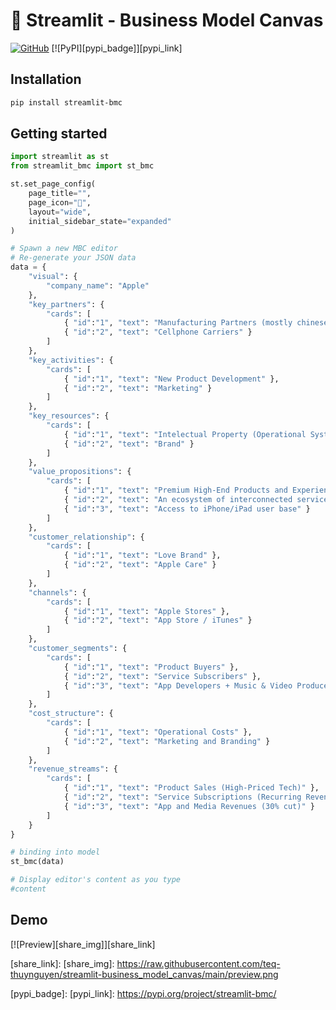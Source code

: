# 🛄 Streamlit - Business Model Canvas

[![GitHub][github_badge]][github_link] [![PyPI][pypi_badge]][pypi_link] 

## Installation

```sh
pip install streamlit-bmc
```

## Getting started

```python
import streamlit as st
from streamlit_bmc import st_bmc

st.set_page_config(
    page_title="",
    page_icon="🧊",
    layout="wide",
    initial_sidebar_state="expanded"
)

# Spawn a new MBC editor
# Re-generate your JSON data
data = {
    "visual": {
        "company_name": "Apple"
    },
    "key_partners": {
        "cards": [
            { "id":"1", "text": "Manufacturing Partners (mostly chinese)" },
            { "id":"2", "text": "Cellphone Carriers" }
        ]
    },
    "key_activities": {
        "cards": [
            { "id":"1", "text": "New Product Development" },
            { "id":"2", "text": "Marketing" }
        ]
    },
    "key_resources": {
        "cards": [
            { "id":"1", "text": "Intelectual Property (Operational Systems, digital plataform, etc)" },
            { "id":"2", "text": "Brand" }
        ]
    },
    "value_propositions": {
        "cards": [
            { "id":"1", "text": "Premium High-End Products and Experience" },
            { "id":"2", "text": "An ecosystem of interconnected services" },
            { "id":"3", "text": "Access to iPhone/iPad user base" }
        ]
    },
    "customer_relationship": {
        "cards": [
            { "id":"1", "text": "Love Brand" },
            { "id":"2", "text": "Apple Care" }
        ]
    },
    "channels": {
        "cards": [
            { "id":"1", "text": "Apple Stores" },
            { "id":"2", "text": "App Store / iTunes" }
        ]
    },
    "customer_segments": {
        "cards": [
            { "id":"1", "text": "Product Buyers" },
            { "id":"2", "text": "Service Subscribers" },
            { "id":"3", "text": "App Developers + Music & Video Producers" }
        ]
    },
    "cost_structure": {
        "cards": [
            { "id":"1", "text": "Operational Costs" },
            { "id":"2", "text": "Marketing and Branding" }
        ]
    },
    "revenue_streams": {
        "cards": [
            { "id":"1", "text": "Product Sales (High-Priced Tech)" },
            { "id":"2", "text": "Service Subscriptions (Recurring Revenue)" },
            { "id":"3", "text": "App and Media Revenues (30% cut)" }
        ]
    }
}

# binding into model
st_bmc(data)

# Display editor's content as you type
#content
```

## Demo

<!-- [![Open in Streamlit][share_badge]][share_link]  -->

[![Preview][share_img]][share_link]

[share_badge]: https://static.streamlit.io/badges/streamlit_badge_black_white.svg
[share_link]: 
[share_img]: https://raw.githubusercontent.com/teq-thuynguyen/streamlit-business_model_canvas/main/preview.png

[github_badge]: https://badgen.net/badge/icon/GitHub?icon=github&color=black&label
[github_link]: https://github.com/teq-thuynguyen/streamlit-business_model_canvas

[pypi_badge]: 
[pypi_link]: https://pypi.org/project/streamlit-bmc/